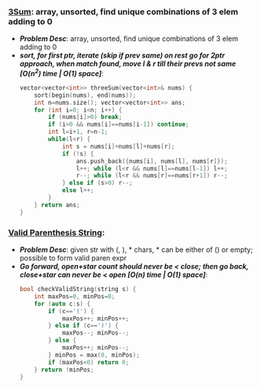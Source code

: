 ### **[3Sum](https://leetcode.com/problems/3sum/)**: array, unsorted, find unique combinations of 3 elem adding to 0
- ***Problem Desc***: array, unsorted, find unique combinations of 3 elem adding to 0
- ***sort, for first ptr, iterate (skip if prev same) on rest go for 2ptr approach, when match found, move l & r till their prevs not same [O(n<sup>2</sup>) time | O(1) space]***:
  ```cpp
  vector<vector<int>> threeSum(vector<int>& nums) {
      sort(begin(nums), end(nums)); 
      int n=nums.size(); vector<vector<int>> ans;
      for (int i=0; i<n; i++) {
          if (nums[i]>0) break;
          if (i>0 && nums[i]==nums[i-1]) continue;
          int l=i+1, r=n-1;
          while(l<r) {
              int s = nums[i]+nums[l]+nums[r];
              if (!s) {
                  ans.push_back({nums[i], nums[l], nums[r]});
                  l++; while (l<r && nums[l]==nums[l-1]) l++;
                  r--; while (l<r && nums[r]==nums[r+1]) r--;
              } else if (s>0) r--;
              else l++;
          }
      } return ans;
  }
  ```

### [Valid Parenthesis String](https://leetcode.com/problems/valid-parenthesis-string/):
- ***Problem Desc***: given str with (, ), * chars, * can be either of () or empty; possible to form valid paren expr
- ***Go forward, open+star count should never be < close; then go back, close+star can never be < open [O(n) time | O(1) space]***:
  ```cpp
  bool checkValidString(string s) {
      int maxPos=0, minPos=0;
      for (auto c:s) {
          if (c=='(') {
              maxPos++; minPos++;
          } else if (c==')') {
              maxPos--; minPos--;
          } else {
              maxPos++; minPos--;
          } minPos = max(0, minPos);
          if (maxPos<0) return 0;
      } return !minPos;
  }
  ```
